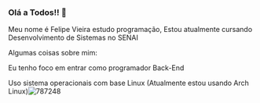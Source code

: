 ### Olá a Todos!! 👋

Meu nome é Felipe Vieira estudo programação,
Estou atualmente cursando Desenvolvimento de Sistemas no SENAI

Algumas coisas sobre mim:

Eu tenho foco em entrar como programador Back-End

Uso sistema operacionais com base Linux (Atualmente estou usando Arch Linux)![787248](https://user-images.githubusercontent.com/101891565/211669413-aa512195-e882-46ae-b0c4-3a0960420689.png)



